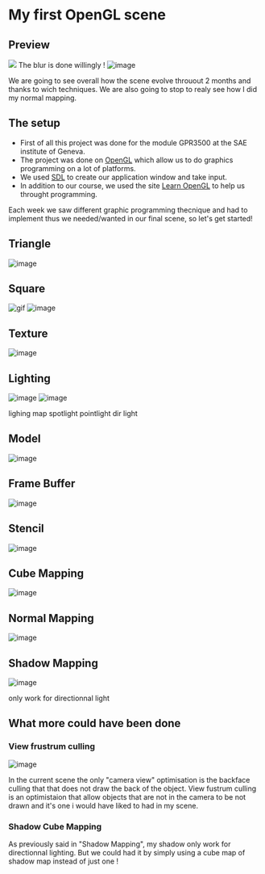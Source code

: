 # My first OpenGL scene

## Preview
![](https://github.com/PaulOwO/Portfolio.github.io/blob/39770161c20a4e999548c14b091dd06c9c981836/gif/opengl.gif) The blur is done willingly !
![image](https://user-images.githubusercontent.com/71375990/179767972-c7dbc421-7940-4034-84d6-7f6214cd5a84.png)

We are going to see overall how the scene evolve throuout 2 months and thanks to wich techniques.
We are also going to stop to realy see how I did my normal mapping.

## The setup

- First of all this project was done for the module GPR3500 at the SAE institute of Geneva.
- The project was done on [OpenGL](https://www.opengl.org) which allow us to do graphics programming on a lot of platforms.
- We used [SDL](https://www.libsdl.org) to create our application window and take input.
- In addition to our course, we used the site [Learn OpenGL](https://learnopengl.com) to help us throught programming.

Each week we saw different graphic programming thecnique and had to implement thus we needed/wanted in our final scene,
so let's get started!

## Triangle

![image](https://user-images.githubusercontent.com/71375990/179768284-5b9686e6-d962-4ae1-9ea8-929e58fea4b0.png)


## Square

![gif](https://github.com/PaulOwO/Portfolio.github.io/blob/02a3d8f235728be558430498f548190e9ad871d4/gif/ezgif.com-gif-maker%20(2).gif)
![image](https://user-images.githubusercontent.com/71375990/179768462-facfb500-d9c9-48a9-bc36-859986572c28.png)


## Texture

![image](https://user-images.githubusercontent.com/71375990/179745115-248daba2-09db-4006-a679-e35d046dd60c.png)

## Lighting 
![image](https://user-images.githubusercontent.com/71375990/179768731-092ceabe-0103-487c-b858-e8a18b145df6.png)
![image](https://user-images.githubusercontent.com/71375990/179768971-ac7b7109-312c-45f0-9f37-9f0bb56d34c1.png)

lighing map 
spotlight
pointlight dir light

## Model

![image](https://user-images.githubusercontent.com/71375990/179769376-0a20b970-ce75-4f99-a1b4-1fa72236a0d5.png)


## Frame Buffer 

![image](https://user-images.githubusercontent.com/71375990/179769553-ccf5a45b-4021-4e83-9a1d-ee6cf223a8a0.png)


## Stencil

![image](https://user-images.githubusercontent.com/71375990/179769841-d4e823a4-d38a-47ef-9be8-522a64f61c55.png)

## Cube Mapping

![image](https://user-images.githubusercontent.com/71375990/179770334-0d911b0e-7840-43f9-a475-c540f59a7855.png)



## Normal Mapping

![image](https://user-images.githubusercontent.com/71375990/179770099-59ef1fc3-2ee6-49d2-9148-bd05f2edcd13.png)


## Shadow Mapping

![image](https://user-images.githubusercontent.com/71375990/179770514-ea955139-1a51-4ce1-baef-87f5ee616ede.png)



only work for directionnal light

## What more could have been done

### View frustrum culling
![image](https://user-images.githubusercontent.com/71375990/179771229-966a2c75-50d0-440b-b3d1-3879989746c8.png)

In the current scene the only "camera view" optimisation is the backface culling that that does not draw the back of the object.
View fustrum culling is an optimistaion that allow objects that are not in the camera to be not drawn and it's one i would have liked to had in my scene.

### Shadow Cube Mapping

As previously said in "Shadow Mapping", my shadow only work for directionnal lighting. But we could had it by simply using a cube map of shadow map instead of just one ! 






